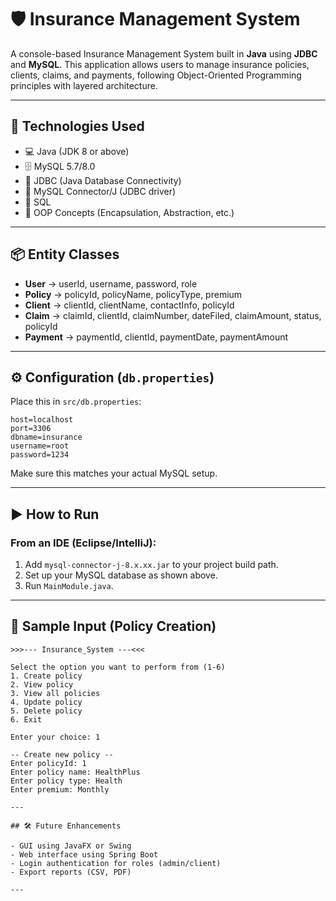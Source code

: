 
# 🛡️ Insurance Management System

A console-based Insurance Management System built in **Java** using **JDBC** and **MySQL**. This application allows users to manage insurance policies, clients, claims, and payments, following Object-Oriented Programming principles with layered architecture.

---

## 🧰 Technologies Used

- 💻 Java (JDK 8 or above)
- 🗄️ MySQL 5.7/8.0
- 🔌 JDBC (Java Database Connectivity)
- 🧪 MySQL Connector/J (JDBC driver)
- 🧾 SQL
- 🧠 OOP Concepts (Encapsulation, Abstraction, etc.)

---

## 📦 Entity Classes

- **User** → userId, username, password, role
- **Policy** → policyId, policyName, policyType, premium
- **Client** → clientId, clientName, contactInfo, policyId
- **Claim** → claimId, clientId, claimNumber, dateFiled, claimAmount, status, policyId
- **Payment** → paymentId, clientId, paymentDate, paymentAmount

---

## ⚙️ Configuration (`db.properties`)

Place this in `src/db.properties`:

```properties
host=localhost
port=3306
dbname=insurance
username=root
password=1234
```

Make sure this matches your actual MySQL setup.

---

## ▶️ How to Run

### From an IDE (Eclipse/IntelliJ):
1. Add `mysql-connector-j-8.x.xx.jar` to your project build path.
2. Set up your MySQL database as shown above.
3. Run `MainModule.java`.

---

## 🧪 Sample Input (Policy Creation)

```
>>>--- Insurance_System ---<<<

Select the option you want to perform from (1-6)
1. Create policy
2. View policy
3. View all policies
4. Update policy
5. Delete policy
6. Exit

Enter your choice: 1

-- Create new policy --
Enter policyId: 1
Enter policy name: HealthPlus
Enter policy type: Health
Enter premium: Monthly

---

## 🛠️ Future Enhancements

- GUI using JavaFX or Swing
- Web interface using Spring Boot
- Login authentication for roles (admin/client)
- Export reports (CSV, PDF)

---
